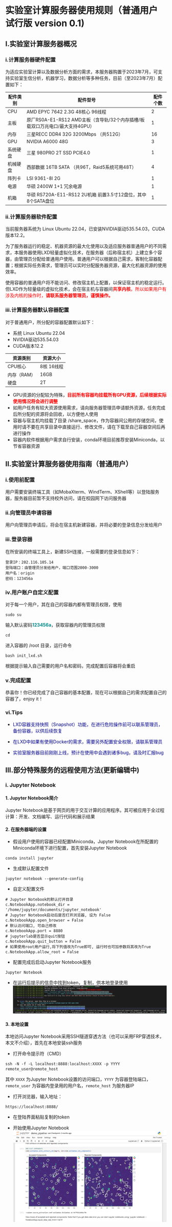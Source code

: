 # 实验室计算服务器使用规则（普通用户 试行版 version 0.1)
## I.实验室计算服务器概况
### i.计算服务器硬件配置
为适应实验室计算以及数据分析方面的需求，本服务器购置于2023年7月，可支持实验室生信分析，机器学习，数据分析等多种任务，目前（至2023年7月）配置如下：

|配件类别|配件型号|配件个数|
|------|------|-------|
|CPU|AMD EPYC 7642 2.3G 48核心 96线程|2|
|主板|原厂RS0A-E1-RS12 AMD主板（含导轨/32个内存插槽/板载双口万兆电口/最大支持4GPU）|1|
|内存|三星RECC DDR4 32G 3200Mbps （共512G）|16|
|GPU|NVIDIA A6000 48G|3|
|系统硬盘|三星 980PRO 2T SSD PCIE4.0|1|
|机械硬盘|西部数据 16TB SATA （共96T，Raid5系统可用48T）|4|
|阵列卡|LSI 9361-8l 2G|1|
|电源|华硕 2400W 1+1 冗余电源|1|
|机箱|华硕 RS720A-E11-RS12 2U机箱 前置3.5寸12盘位，其中8个SATA盘位|1|

### ii.计算服务器软件配置
当前服务器系统为 Linux Ubuntu 22.04，已安装NVIDIA驱动535.54.03，CUDA版本12.2。

为了服务器运行的稳定、机器资源的最大化使用以及适应服务器普通用户的不同需求，本服务器使用LXD轻量虚拟化技术，在服务器（后称宿主机）上建立多个容器，由管理员分配给普通用户使用。普通用户可以根据自己需求，客制化容器配置；根据实际任务需求，管理员可以实时分配服务器资源，最大化机器资源的使用效率。

使用容器的普通用户将不能访问、修改宿主机上配置，以保证宿主机的稳定运行。但LXD作为轻量级的虚拟化技术，会在宿主机与容器间<font color=red>**共享内核**，所以如果用户有涉及内核的操作时，**请联系服务器管理员，谨慎操作。**</font>

### iii.计算服务器默认容器配置
对于普通用户，所分配的容器配置默认如下：

- 系统 Linux Ubuntu 22.04
- NVIDIA驱动535.54.03
- CUDA版本12.2

|资源类别|资源大小|
|-----|---|
|CPU核心|8核 16线程|
|内存（RAM）|16GB|
|硬盘|2T|

- GPU资源的分配较为特殊，<font color=red>**目前所有容器均挂载所有GPU资源，后续根据实际使用情况将会进行调整**</font>
- 如用户任务有较大资源使用需求，请向服务器管理员申请额外资源，任务完成后所分配的资源将会回收，以方便他人使用
- 容器与宿主机均挂载了目录 /share_space，作为容器间公用的存储空间，使用时请不要在共享目录中直接运行、修改文件，请在下载至自己容器空间后再进行操作
- 容器内软件根据用户需求自行安装，conda环境目前推荐安装Miniconda，以节省容器资源

## II.实验室计算服务器使用指南（普通用户）
### i.使用前配置
用户需要安装终端工具（如MobaXterm、WindTerm、XShell等）以登陆服务器，服务器目前暂不支持校外访问，请在校园网下访问服务器
### ii.向管理员申请容器
用户向管理员申请后，将会在宿主机新建容器，并将必要的登录信息分发给用户
### iii.登录容器
在所安装的终端工具上，新建SSH连接，一般需要的登录信息如下：
```
登录IP：202.116.105.14
登陆端口：由管理员分发给用户，端口范围2000-3000
用户名：origin
密码：123456a
```
### iv.用户账户自定义配置
对于每一个用户，其在自己的容器内都有管理员权限，使用
```
sudo su
```
输入默认密码<font color=DarkCyan>**123456a**</font>，获取容器内的管理员权限

```
cd
```

进入容器的 /root 目录，运行命令
```
bash init_lxd.sh
```
根据提示输入自己需要的用户名和密码，完成配置后容器将会重启

### v.完成配置
恭喜你！你已经完成了自己容器的基本配置，现在可以根据自己的需求配置自己的容器了，enjoy it！

### vi.Tips
- <font color=Darkblue> LXD容器支持快照（Snapshot）功能，在进行危险操作前可以联系管理员，备份容器，以供后续恢复</font>

- <font color=Darkblue> 在LXD中如果有使用Docker的需求，需要另外配置安全权限，请联系管理员</font>

- <font color=Darkblue> 实验室服务器目前刚刚上线，预计在使用中会遇到诸多bug，请及时汇报bug</font>
  
## III.部分特殊服务的远程使用方法(更新编辑中)
### i. Jupyter Notebook
#### 1. Jupyter Notebook简介
Jupyter Notebook是基于网页的用于交互计算的应用程序。其可被应用于全过程计算：开发、文档编写、运行代码和展示结果

#### 2. 在服务器端的设置
- 假设用户使用的容器已经配置Miniconda，Jupyter Notebook在所配置的Miniconda环境下进行配置，首先安装Jupyter Notebook
```
conda install jupyter
```
- 生成默认配置文件
```
jupyter notebook --generate-config
```
- 自定义配置文件
```
# Jupyter Notebook的默认打开目录
c.NotebookApp.notebook_dir = '/home/jupyter/documents/jupyter_notebook'
# Jupyter Notebook启动后是否打开浏览器, 设为 False
c.NotebookApp.open_browser = False
# 默认访问端口, 可自己修改
c.NotebookApp.port = 8880
# jupyterlab是否显示quit按钮
c.NotebookApp.quit_button = False
# 如果使用root用户运行,将下列值改为True即可, 运行时也可加参数将其改为True
c.NotebookApp.allow_root = False
```
- 配置完成后启动Jupyter Notebook服务
```
Jupyter Notebook
```
- 在运行后提示的信息中找到token，复制，供本地登录使用
![Jupyter Notebook Token](https://github.com/Heinrich2818/Li-Huang-Lab-Server-Guide/blob/main/manual_pic/server-jn-edit.png "Jupyter Notebook token")
#### 3. 本地设置
本地访问Jupyter Notebook采用SSH隧道穿透方法（也可以采用FRP穿透技术，本文不介绍），首先在本地安装ssh服务

- 打开命令提示符（CMD）
```
ssh -N -f -L localhost:8888:localhost:XXXX -p YYYY remote_user@remote_host
```
其中 `XXXX` 为Jupyter Notebook设置的访问端口，`YYYY` 为容器登陆端口，`remote_user` 为容器内登录用的用户名，`remote_host` 为服务器IP

- 打开浏览器，输入地址：
```
https://localhost:8888/
```
- 在登陆界面粘贴复制的token
  
- 开始使用Jupyter Notebook
![Jupyter Notebook](https://github.com/Heinrich2818/Li-Huang-Lab-Server-Guide/blob/main/manual_pic/jn.png "Jupyter Notebook运行截图")
